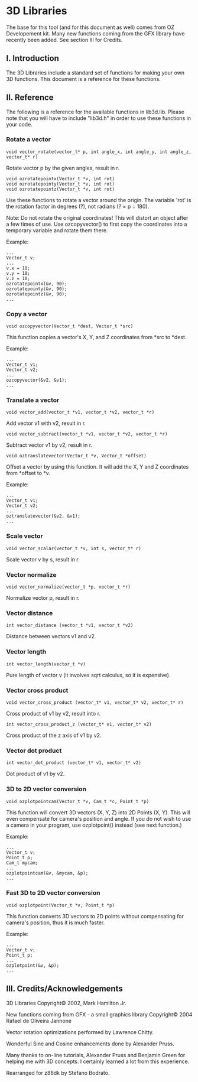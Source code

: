 # 3D Libraries

The base for this tool (and for this document as well) comes from  OZ Developement kit.
Many new functions coming from the GFX library have recently been added.
See section III for Credits.




## I. Introduction

The 3D Libraries include a standard set of functions for making your own 3D functions. This document is a reference for these functions.



## II. Reference

The following is a reference for the available functions in lib3d.lib. Please note that you will have to include "lib3d.h" in order to use these functions in your code.


### Rotate a vector


	void vector_rotate(vector_t* p, int angle_x, int angle_y, int angle_z, vector_t* r)

Rotate vector p by the given angles, result in r.


	void ozrotatepointx(Vector_t *v, int rot)
	void ozrotatepointy(Vector_t *v, int rot)
	void ozrotatepointz(Vector_t *v, int rot)


Use these functions to rotate a vector around the origin. The variable 'rot' is the rotation factor in degrees (?), not radians (? × p ÷ 180). 

Note: Do not rotate the original coordinates! This will distort an object after a few times of use. Use ozcopyvector() to first copy the coordinates into a temporary variable and rotate them there.

Example:
```
...
Vector_t v;
...
v.x = 10;
v.y = 10;
v.z = 10;
ozrotatepointx(&v, 90);
ozrotatepointy(&v, 90);
ozrotatepointz(&v, 90);
...
```


### Copy a vector


	void ozcopyvector(Vector_t *dest, Vector_t *src)

This function copies a vector's X, Y, and Z coordinates from *src to *dest.

Example:

```
...
Vector_t v1;
Vector_t v2;
...
ozcopyvector(&v2, &v1);
...
```


### Translate a vector


	void vector_add(vector_t *v1, vector_t *v2, vector_t *r)

Add vector v1 with v2, result in r.


	void vector_subtract(vector_t *v1, vector_t *v2, vector_t *r)

Subtract vector v1 by v2, result in r.


	void oztranslatevector(Vector_t *v, Vector_t *offset)

Offset a vector by using this function. It will add the X, Y and Z coordinates from *offset to *v.

Example:
```
...
Vector_t v1;
Vector_t v2;
...
oztranslatevector(&v2, &v1);
...
```


### Scale vector


	void vector_scalar(vector_t *v, int s, vector_t* r)

Scale vector v by s, result in r.


### Vector normalize


	void vector_normalize(vector_t *p, vector_t *r)

Normalize vector p, result in r.


### Vector distance


	int vector_distance (vector_t *v1, vector_t *v2)

Distance between vectors v1 and v2.


### Vector length


	int vector_length(vector_t *v)

Pure length of vector v (it involves sqrt calculus, so it is expensive).


### Vector cross product


	void vector_cross_product (vector_t* v1, vector_t* v2, vector_t* r)

Cross product of v1 by v2, result into r.


	int vector_cross_product_z (vector_t* v1, vector_t* v2)

Cross product of the z axis of v1 by v2.


### Vector dot product


	int vector_dot_product (vector_t* v1, vector_t* v2)

Dot product of v1 by v2.


### 3D to 2D vector conversion


	void ozplotpointcam(Vector_t *v, Cam_t *c, Point_t *p)


This function will convert 3D vectors (X, Y, Z) into 2D Points (X, Y). This will even compensate for camera's position and angle. If you do not wish to use a camera in your program, use ozplotpoint() instead (see next function.)

Example:
```
...
Vector_t v;
Point_t p;
Cam_t mycam;
...
ozplotpointcam(&v, &mycam, &p);
...
```


### Fast 3D to 2D vector conversion


	void ozplotpoint(Vector_t *v, Point_t *p)

This function converts 3D vectors to 2D points without compensating for camera's position, thus it is much faster.

Example:

```
...
Vector_t v;
Point_t p;
...
ozplotpoint(&v, &p);
...
```








## III. Credits/Acknowledgements

3D Libraries Copyright© 2002, Mark Hamilton Jr. 

New functions coming from GFX - a small graphics library 
Copyright© 2004  Rafael de Oliveira Jannone

Vector rotation optimizations performed by Lawrence Chitty. 

Wonderful Sine and Cosine enhancements done by Alexander Pruss.

Many thanks to on-line tutorials, Alexander Pruss and Benjamin Green for helping me with 3D concepts. I certainly learned a lot from this experience.


Rearranged for z88dk by Stefano Bodrato.

